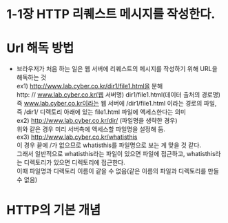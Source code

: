 # 1-1장 HTTP 리퀘스트 메시지를 작성한다.


# Url 해독 방법
  - 브라우저가 처음 하는 일은 웹 서버에 리퀘스트의 메시지를 작성하기 위해 URL을 해독하는 것<br/>
  ex1) http://www.lab.cyber.co.kr/dir1/file1.html을 분해<br/>
      http:   //   www.lab.cyber.co.kr(웹 서버명)   dir1/file1.html(데이터 출처의 경로명)<br/>
      즉 www.lab.cyber.co.kr이라는 웹 서버에 /dir1/file1.html 이라는 경로의 파일, 즉 /dir1/ 디렉토리 아래에 있는 file1.html 파일에 액세스한다는 의미<br/>
  ex2) http://www.lab.cyber.co.kr/dir/ (파일명을 생략한 경우)<br/>
      위와 같은 경우 미리 서버측에 액세스할 파일명을 설정해 둠.<br/>
  ex3) http://www.lab.cyber.co.kr/whatisthis<br/>
      이 경우 끝에 /가 없으므로 whatisthis를 파일명으로 보는 게 맞을 것 같다.<br/>
      그래서 일반적으로 whatisthis라는 파일이 있으면 파일에 접근하고, whatisthis라는 디렉토리가 있으면 디렉토리에 접근한다.<br/>
      이때 파일명과 디렉토리 이름이 같을 수 없음(같은 이름의 파일과 디렉토리를 만들 수 없음)<br/>

# HTTP의 기본 개념
  
  
